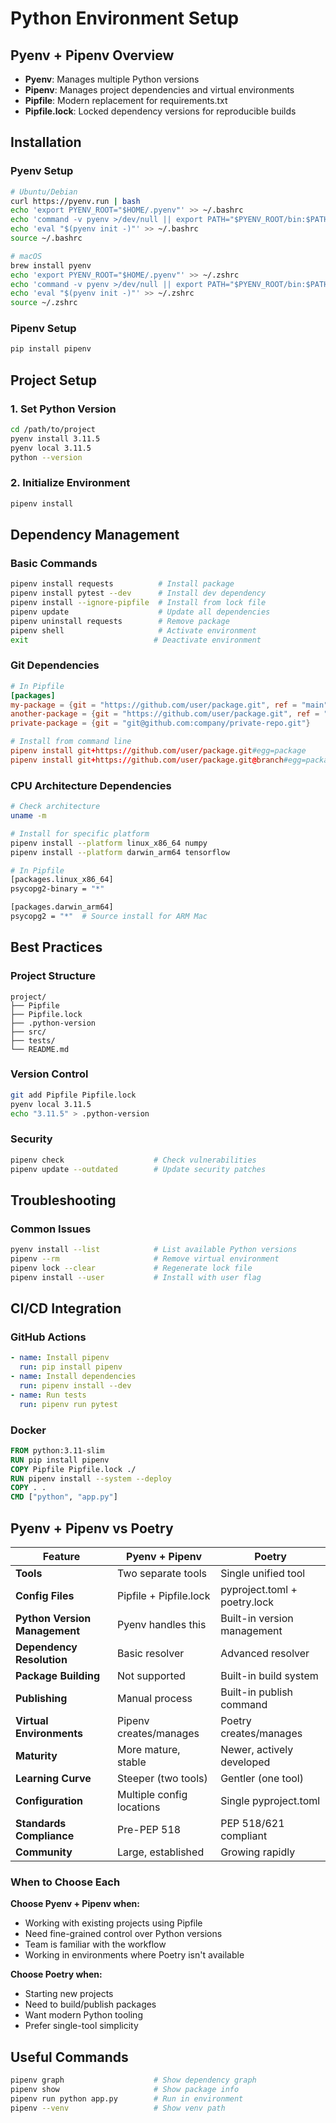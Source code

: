 # Python Environment Setup

## Pyenv + Pipenv Overview
- **Pyenv**: Manages multiple Python versions
- **Pipenv**: Manages project dependencies and virtual environments
- **Pipfile**: Modern replacement for requirements.txt
- **Pipfile.lock**: Locked dependency versions for reproducible builds

## Installation

### Pyenv Setup
```bash
# Ubuntu/Debian
curl https://pyenv.run | bash
echo 'export PYENV_ROOT="$HOME/.pyenv"' >> ~/.bashrc
echo 'command -v pyenv >/dev/null || export PATH="$PYENV_ROOT/bin:$PATH"' >> ~/.bashrc
echo 'eval "$(pyenv init -)"' >> ~/.bashrc
source ~/.bashrc

# macOS
brew install pyenv
echo 'export PYENV_ROOT="$HOME/.pyenv"' >> ~/.zshrc
echo 'command -v pyenv >/dev/null || export PATH="$PYENV_ROOT/bin:$PATH"' >> ~/.zshrc
echo 'eval "$(pyenv init -)"' >> ~/.zshrc
source ~/.zshrc
```

### Pipenv Setup
```bash
pip install pipenv
```

## Project Setup

### 1. Set Python Version
```bash
cd /path/to/project
pyenv install 3.11.5
pyenv local 3.11.5
python --version
```

### 2. Initialize Environment
```bash
pipenv install
```

## Dependency Management

### Basic Commands
```bash
pipenv install requests          # Install package
pipenv install pytest --dev      # Install dev dependency
pipenv install --ignore-pipfile  # Install from lock file
pipenv update                    # Update all dependencies
pipenv uninstall requests        # Remove package
pipenv shell                     # Activate environment
exit                            # Deactivate environment
```

### Git Dependencies
```toml
# In Pipfile
[packages]
my-package = {git = "https://github.com/user/package.git", ref = "main"}
another-package = {git = "https://github.com/user/package.git", ref = "v1.0.0"}
private-package = {git = "git@github.com:company/private-repo.git"}

# Install from command line
pipenv install git+https://github.com/user/package.git#egg=package
pipenv install git+https://github.com/user/package.git@branch#egg=package
```

### CPU Architecture Dependencies
```bash
# Check architecture
uname -m

# Install for specific platform
pipenv install --platform linux_x86_64 numpy
pipenv install --platform darwin_arm64 tensorflow

# In Pipfile
[packages.linux_x86_64]
psycopg2-binary = "*"

[packages.darwin_arm64]
psycopg2 = "*"  # Source install for ARM Mac
```

## Best Practices

### Project Structure
```
project/
├── Pipfile
├── Pipfile.lock
├── .python-version
├── src/
├── tests/
└── README.md
```

### Version Control
```bash
git add Pipfile Pipfile.lock
pyenv local 3.11.5
echo "3.11.5" > .python-version
```

### Security
```bash
pipenv check                    # Check vulnerabilities
pipenv update --outdated        # Update security patches
```

## Troubleshooting

### Common Issues
```bash
pyenv install --list            # List available Python versions
pipenv --rm                     # Remove virtual environment
pipenv lock --clear             # Regenerate lock file
pipenv install --user           # Install with user flag
```

## CI/CD Integration

### GitHub Actions
```yaml
- name: Install pipenv
  run: pip install pipenv
- name: Install dependencies
  run: pipenv install --dev
- name: Run tests
  run: pipenv run pytest
```

### Docker
```dockerfile
FROM python:3.11-slim
RUN pip install pipenv
COPY Pipfile Pipfile.lock ./
RUN pipenv install --system --deploy
COPY . .
CMD ["python", "app.py"]
```

## Pyenv + Pipenv vs Poetry

| Feature | Pyenv + Pipenv | Poetry |
|---------|----------------|---------|
| **Tools** | Two separate tools | Single unified tool |
| **Config Files** | Pipfile + Pipfile.lock | pyproject.toml + poetry.lock |
| **Python Version Management** | Pyenv handles this | Built-in version management |
| **Dependency Resolution** | Basic resolver | Advanced resolver |
| **Package Building** | Not supported | Built-in build system |
| **Publishing** | Manual process | Built-in publish command |
| **Virtual Environments** | Pipenv creates/manages | Poetry creates/manages |
| **Maturity** | More mature, stable | Newer, actively developed |
| **Learning Curve** | Steeper (two tools) | Gentler (one tool) |
| **Configuration** | Multiple config locations | Single pyproject.toml |
| **Standards Compliance** | Pre-PEP 518 | PEP 518/621 compliant |
| **Community** | Large, established | Growing rapidly |

### When to Choose Each

**Choose Pyenv + Pipenv when:**
- Working with existing projects using Pipfile
- Need fine-grained control over Python versions
- Team is familiar with the workflow
- Working in environments where Poetry isn't available

**Choose Poetry when:**
- Starting new projects
- Need to build/publish packages
- Want modern Python tooling
- Prefer single-tool simplicity

## Useful Commands
```bash
pipenv graph                    # Show dependency graph
pipenv show                     # Show package info
pipenv run python app.py        # Run in environment
pipenv --venv                   # Show venv path
```
